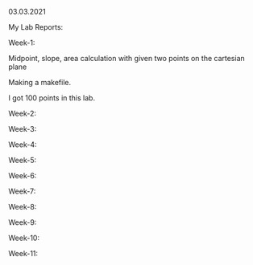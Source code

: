 03.03.2021

My Lab Reports:


Week-1:

Midpoint, slope, area calculation with given two points on the cartesian plane

Making a makefile.

I got 100 points in this lab.


Week-2:

Week-3:

Week-4:

Week-5:

Week-6:

Week-7:

Week-8:

Week-9:

Week-10:

Week-11:

